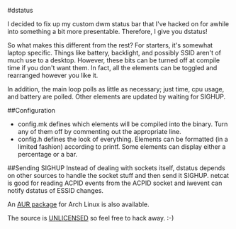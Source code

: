 #dstatus

I decided to fix up my custom dwm status bar that I've hacked on for awhile into something a bit more presentable. Therefore, I give you dstatus!

So what makes this different from the rest? For starters, it's somewhat laptop specific. Things like battery, backlight, and possibly SSID aren't of much use to a desktop. However, these bits can be turned off at compile time if you don't want them. In fact, all the elements can be toggled and rearranged however you like it.

In addition, the main loop polls as little as necessary; just time, cpu usage, and battery are polled. Other elements are updated by waiting for SIGHUP.

##Configuration
* config.mk defines which elements will be compiled into the binary. Turn any of them off by commenting out the appropriate line.
* config.h defines the look of everything. Elements can be formatted (in a limited fashion) according to printf. Some elements can display either a percentage or a bar.

##Sending SIGHUP
Instead of dealing with sockets itself, dstatus depends on other sources to handle the socket stuff and then send it SIGHUP. netcat is good for reading ACPID events from the ACPID socket and iwevent can notify dstatus of ESSID changes.

An [AUR package](https://aur.archlinux.org/packages/dstatus-git/) for Arch Linux is also available.

The source is [UNLICENSED](http://unlicense.org) so feel free to hack away. :-)
